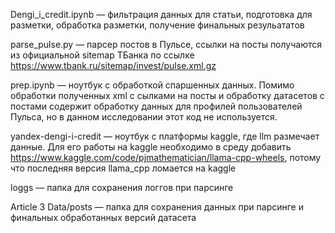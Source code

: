 Dengi_i_credit.ipynb — фильтрация данных для статьи, подготовка для разметки, обработка разметки, получение финальных резульататов

parse_pulse.py — парсер постов в Пульсе, ссылки на посты получаются из официальной sitemap TБанка по ссылке https://www.tbank.ru/sitemap/invest/pulse.xml.gz

prep.ipynb — ноутбук с обработкой спаршенных данных. Помимо обработки полученных xml с сылками на посты и обработку датасетов с постами содержит обработку данных для профилей пользователей Пульса, но в данном исследовании этот код не используется.

yandex-dengi-i-credit — ноутбук с платформы kaggle, где llm размечает данные. Для его работы на kaggle необходимо в среду добавить https://www.kaggle.com/code/pjmathematician/llama-cpp-wheels, потому что последняя версия llama_cpp ломается на kaggle

loggs — папка для сохранения логгов при парсинге

Article 3 Data/posts — папка для сохранения данных при парсинге и финальных обработанных версий датасета
